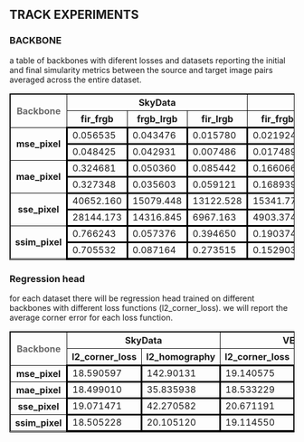 
<style>
    table,th, tr ,td {
        border: 1px solid black;
        border-collapse: collapse;
    }
    td{
      border: 3px solid black;
      border-collapse: inherit;
    }
</style>


## TRACK EXPERIMENTS

### BACKBONE
a table of backbones with diferent losses and datasets reporting the initial and final simularity metrics between the source and target image pairs averaged across the entire dataset.




<table>
      <tr>
        <th rowspan="2" style="transform: rotate(0deg); color:dimgrey;" >Backbone</th>
        <th colspan="3">SkyData</th>
        <th colspan="3">VEDAI</th>
      </tr>
      <tr>
        <th>fir_frgb</th>        
        <th>frgb_Irgb</th>
        <th>fir_Irgb</th>
        <th>fir_frgb</th>        
        <th>frgb_Irgb</th>
        <th>fir_Irgb</th>
      </tr>
      <tr>
        <th rowspan="2">mse_pixel</th>
        <td>0.056535</td>
        <td>0.043476</td>
        <td>0.015780</td>
        <td>0.021924</td>
        <td>0.014260</td>
        <td>0.018490</td>
      </tr>
      <tr>
        <td>0.048425</td>
        <td>0.042931</td>
        <td>0.007486</td>
        <td>0.017489</td>
        <td>0.014638</td>
        <td>0.013117</td>
      </tr>
      <tr>
        <th rowspan="2">mae_pixel</th>
        <td>0.324681</td>
        <td>0.050360</td>
        <td>0.085442</td>
        <td>0.166066</td>
        <td>0.046108</td>
        <td>0.112023</td>
      </tr>
      <tr>
        <td>0.327348</td>
        <td>0.035603</td>
        <td>0.059121</td>
        <td>0.168939</td>
        <td>0.075681</td>
        <td>0.087706</td>
      </tr>
      <tr>
        <th rowspan="2">sse_pixel</th>
        <td>40652.160</td>
        <td>15079.448</td>
        <td>13122.528</td>
        <td>15341.776</td>
        <td>4668.434</td>
        <td>10046.029</td>
      </tr>
      <tr>
        <td>28144.173</td>
        <td>14316.845</td>
        <td>6967.163</td>
        <td>4903.374</td>
        <td>10721.511</td>
        <td>7048.494</td>
      </tr>
      <tr>
        <th rowspan="2">ssim_pixel</th>
        <td>0.766243</td>
        <td>0.057376</td>
        <td>0.394650</td>
        <td>0.190374</td>
        <td>0.084341</td>
        <td>0.298926</td>
      </tr>
      <tr>
        <td>0.705532</td>
        <td>0.087164</td>
        <td>0.273515</td>
        <td>0.152903</td>
        <td>0.081297</td>
        <td>0.240657</td>
      </tr>
    </table>

### Regression head
for each dataset there will be regression head trained on different backbones with different loss functions (l2_corner_loss). we will report the average corner error for each loss function.

<table>
      <tr>
        <th rowspan="2" style="transform: rotate(0deg); color:dimgrey;" >Backbone</th>
        <th colspan="2">SkyData</th>
        <th colspan="2">VEDAI</th>
      </tr>
      <tr>
        <th>l2_corner_loss</th>        
        <th>l2_homography</th>
        <th>l2_corner_loss</th>        
        <th>l2_homography</th>
      </tr>
      <tr>
        <th rowspan="1">mse_pixel</th>
        <td>18.590597</td>
        <td>142.90131</td>
        <td>19.140575</td>
        <td> </td>
      </tr>
      <tr>
        <th rowspan="1">mae_pixel</th>
        <td>18.499010 </td>
        <td>35.835938 </td>
        <td>18.533229 </td>
        <td> </td>
      </tr>
      <tr>
        <th rowspan="1">sse_pixel</th>
        <td>19.071471</td>
        <td>42.270582</td>
        <td>20.671191</td>
        <td> </td>
      </tr>
      <tr>
        <th rowspan="1">ssim_pixel</th>
        <td>18.505228</td>
        <td>20.105120</td>
        <td>19.114550</td>
        <td> </td>
      </tr>
    </table>








<!-- ### regression head
for each dataset there will be regression head trained on different backbones with different regression losses

| Backbone  | R_loss | SkyData    |VEDAI  |
|-----------|-----------------|-----------|-------|
| mse_pixel | l2_corners_loss | &check;       | &check;   | 
| mae_pixel | l2_corners_loss | &check;       | &check;   | 
| sse_pixel | l2_corners_loss | &check;       | &check;   | 
| ssim_pixel| l2_corners_loss | &check;       | &check;   |
***

| Backbone  | R_loss | SkyData    |VEDAI  |
|-----------|-----------------|-----------|-------|
| mse_pixel | l2_homography_loss | -      | -   | 
| mae_pixel | l2_homography_loss | -      | -   |
| sse_pixel | l2_homography_loss | -      | -   |
| ssim_pixel| l2_homography_loss | -      | -   |  -->
<!-- 

<table>
      <tr>
        <th></th>
        <th colspan="3">SkyData</th>
        <th colspan="3">VEDAI</th>
      </tr>
      <tr>
        <th></th>
        <th>fir_frgb</th>        
        <th>frgb_Irgb</th>
        <th>fir_Irgb</th>
        <th>fir_frgb</th>        
        <th>frgb_Irgb</th>
        <th>fir_Irgb</th>
      </tr>
      <tr>
        <th rowspan="2">mse_pixel</th>
        <td> </td>
        <td> </td>
        <td> </td>
        <td> </td>
        <td> </td>
        <td> </td>
      </tr>
      <tr>
        <td> </td>
        <td> </td>
        <td> </td>
        <td> </td>
        <td> </td>
        <td> </td>
      </tr>
      <tr>
        <th rowspan="2">mae_pixel</th>
        <td> </td>
        <td> </td>
        <td> </td>
        <td> </td>
        <td> </td>
        <td> </td>
      </tr>
      <tr>
        <td> </td>
        <td> </td>
        <td> </td>
        <td> </td>
        <td> </td>
        <td> </td>
      </tr>
      <tr>
        <th rowspan="2">sse_pixel</th>
        <td> </td>
        <td> </td>
        <td> </td>
        <td> </td>
        <td> </td>
        <td> </td>
      </tr>
      <tr>
        <td> </td>
        <td> </td>
        <td> </td>
        <td> </td>
        <td> </td>
        <td> </td>
      </tr>
      <tr>
        <th rowspan="2">ssim_pixel</th>
        <td> </td>
        <td> </td>
        <td> </td>
        <td> </td>
        <td> </td>
        <td> </td>
      </tr>
      <tr>
        <td> </td>
        <td> </td>
        <td> </td>
        <td> </td>
        <td> </td>
        <td> </td>
      </tr>
    </table>
 -->